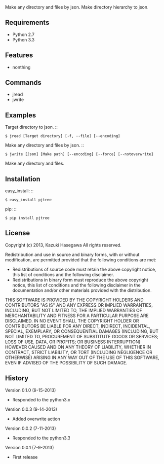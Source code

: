 Make any directory and files by json.
Make directory hierarchy to json.


Requirements
------------
* Python 2.7
* Python 3.3


Features
--------
* nonthing


Commands
--------
* jread
* jwrite


Examples
--------
Target directory to json.
::

    $ jread [Target directory] [-f, --file] [--encoding]

Make any directory and files by json.
::

    $ jwrite [Json] [Make path] [--encoding] [--force] [--notoverwrite]

Make any directory and files.


Installation
------------
easy_install:
::

    $ easy_install pjtree

pip:
::

    $ pip install pjtree


License
-------
Copyright (c) 2013, Kazuki Hasegawa All rights reserved.

Redistribution and use in source and binary forms, with or without modification, are permitted provided that the following conditions are met:

 * Redistributions of source code must retain the above copyright notice, this list of conditions and the following disclaimer.
 * Redistributions in binary form must reproduce the above copyright notice, this list of conditions and the following disclaimer in the documentation and/or other materials provided with the distribution.

 THIS SOFTWARE IS PROVIDED BY THE COPYRIGHT HOLDERS AND CONTRIBUTORS "AS IS" AND ANY EXPRESS OR IMPLIED WARRANTIES, INCLUDING, BUT NOT LIMITED TO, THE IMPLIED WARRANTIES OF MERCHANTABILITY AND FITNESS FOR A PARTICULAR PURPOSE ARE DISCLAIMED. IN NO EVENT SHALL THE COPYRIGHT HOLDER OR CONTRIBUTORS BE LIABLE FOR ANY DIRECT, INDIRECT, INCIDENTAL, SPECIAL, EXEMPLARY, OR CONSEQUENTIAL DAMAGES (INCLUDING, BUT NOT LIMITED TO, PROCUREMENT OF SUBSTITUTE GOODS OR SERVICES; LOSS OF USE, DATA, OR PROFITS; OR BUSINESS INTERRUPTION) HOWEVER CAUSED AND ON ANY THEORY OF LIABILITY, WHETHER IN CONTRACT, STRICT LIABILITY, OR TORT (INCLUDING NEGLIGENCE OR OTHERWISE) ARISING IN ANY WAY OUT OF THE USE OF THIS SOFTWARE, EVEN IF ADVISED OF THE POSSIBILITY OF SUCH DAMAGE.


History
-------
Version 0.1.0 (9-15-2013)

* Responded to the python3.x


Version 0.0.3 (9-14-2013)

* Added overwrite action


Version 0.0.2 (7-11-2013)

* Responded to the python3.3


Version 0.0.1 (7-9-2013)

* First release

